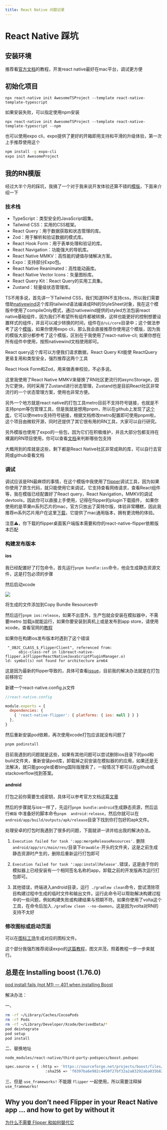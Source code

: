 ```yaml
---
title: React Native 问题记录
---
```


# React Native 踩坑

## 安装环境

推荐看[官方文档](https://www.reactnative.cn/docs/environment-setup)的教程，开发react native最好在mac平台，调试更方便

## 初始化项目

`npx react-native init AwesomeTSProject --template react-native-template-typescript`

如果安装失败，可以指定使用npm安装

`npx react-native init AwesomeTSProject --template react-native-template-typescript --npm`

也可以使用expo cli，expo提供了更好的开箱即用支持和平滑的升级体验，第一次上手推荐使用这个

```bash
npm install -g expo-cli
expo init AwesomeProject
```

## 我的RN模版

经过大半个月的踩坑，我搞了一个对于我来说开发体验还算不错的[模版](https://github.com/yang1206/react-native-template)，下面来介绍一下

### 技术栈

- TypeScript：类型安全的JavaScript超集。
- Tailwind CSS：实用的CSS框架。
- React Query：用于数据获取和状态管理的库。
- Zod：用于解析和验证数据的模式库。
- React Hook Form：用于表单处理和验证的库。
- React Navigation：功能强大的导航库。
- React Native MMKV：高性能的键值存储解决方案。
- Expo：支持部分Expo包。
- React Native Reanimated：高性能动画库。
- React Native Vector Icons：矢量图标库。
- React Query Kit：React Query的实用工具集。
- Zustand：轻量级状态管理库。

TS不用多说，首先讲一下Tailwind CSS，我们知道RN不支持css，所以我们需要借助[nativewind](https://nativewind.dev)这个库将tailwind语法编译成RN的StyleSheet对象，我在这个模版中使用了compileOnly模式，通过nativewind提供的styled方法包装react native基础组件，因为我们不希望所有组件都被转换，这样也能更好的控制想要设置样式的组件，并且可以减少转换的时间，组件在`@/ui/core`目录中；这个做法参考了这个[模版](https://github.com/obytes/react-native-template-obytes)，如果你使用expo cli，那么我会直接推荐你使用这个模版，因为我的模版大部分都参考了这个模版，区别在于我使用了react-native-cli; 如果你想在所有组件中使用，按照nativewind文档使用即可。

React query这个库可以方便我们请求数据，React Query Kit能使 ReactQuery 更易复用和类型安全，强烈推荐这两个工具

React Hook Form和Zod，用来做表单校验，不必多说。

这里我使用了React Native MMKV来替换了RN社区更流行的asyncStorage，因为它更快，同时采用了Zustand进行状态管理，Zustand也是目前React社区非常流行的一个状态管理方案，使用也非常方便。

另外一个地方就是react native的打包工具metro目前不支持符号链接，也就是不支持pnpm等包管理工具，但是我就是想用pnpm，所以在github上发现了[这个库](https://microsoft.github.io/rnx-kit/docs/tools/metro-resolver-symlinks)，它可以使metro支持符号链接，根据文档修改metro配置即可使用pnpm啦，这个项目由微软开源，同时还提供了其它很有用的RN工具，大家可以自行研究。

另外模版也使用了expo的一些包，因为它们在积极维护，并且大部分包都支持在裸漏的RN项目使用，你可以查看[文档](https://docs.expo.dev/versions/latest/sdk/)来判断哪些包支持

大概用到的库就是这些，剩下都是React Native社区非常成熟的库，可以自行去官网或github查看文档

### 调试

调试应该是RN最麻烦的事情，在这个模版中我使用了[flipper](https://github.com/facebook/flipper)调试工具，因为如果你使用了原生代码，就只能使用它来调试，它支持查看网络请求，查看React组件等，我在模版已经配置好了React query，React Navigation，MMKV的调试 devtools，因此你可以直接上手使用，记得在flipper的plugin下载插件， 如果你使用的是苹果m系列芯片的mac，官方只放出了英特尔版，体验非常糟糕，因此我推荐m系列芯片用户在这里[下载](https://github.com/chiragramani/FlipperReleases)，它提供了mac通用版本，拥有更流畅的体验。

注意⚠️，你下载的flipper桌面客户端版本需要和你的react-native-flipper依赖版本匹配

### 构建发布版本

#### ios

我已经配置好了打包命令，首先运行`pnpm bundle:ios`命令，他会生成静态资源文件，这是打包必须的步骤

然后启动xcode

![](https://s2.loli.net/2023/04/27/2j1QbASmJOUwM5v.png)

将生成的文件添加到Copy Bundle Resources中

然后运行`pnpm ios:release`，如果不出意外，生产包就会安装在模拟器中，不需要metro 加载js就能运行，如果你要安装到真机上或是发布到app store，请使用xcode，查看官网的[教程](https://reactnative.dev/docs/publishing-to-app-store)

如果你在构建ios发布版本时遇到了这个错误

```
 "_OBJC_CLASS_$_FlipperClient", referenced from:
      objc-class-ref in libreact-native-flipper.a(FlipperReactNativeJavaScriptPluginManager.o)
ld: symbol(s) not found for architecture arm64
```

这是因为最新的flipper导致的，具体可查看[issue](https://github.com/facebook/flipper/issues/4278)，目前我的解决办法就是在打包前移除它

新建一个react-native.config.js文件

```javascript
//react-native.config

module.exports = {
  dependencies: {
    { 'react-native-flipper': { platforms: { ios: null } } }
  },
}

```

然后重新安装pod依赖，再次使用xcode打包应该就没有问题了

```bash
pnpm podinstall
```

目前我遇到的问题就是这些，如果有其他问题可以尝试删除ios目录下的pod和build文件夹，重新安装pod库，卸载掉之前安装在模拟器的的应用，如果还是无法解决，就只能google或者bing国际版搜索了，一般情况下都可以在github或stackoverflow找到答案。

#### android

打包之前你需要生成密钥，具体可以参考官方文档这篇[文章](https://reactnative.dev/docs/signed-apk-android)

然后的步骤就与ios一样了，先运行`pnpm bundle:android`生成静态资源，然后运行`模版`	中准备好的脚本命令`pnpm  android:release`，然后你就可以在 `android/app/build/outputs/apk/release`目录下找到你打包好的apk文件。

处理安卓的打包时我遇到了很多的问题，下面就讲一讲并给出我的解决办法。

1. `Execution failed for task ':app:mergeReleaseResources'.`
   删除`android/app/src/main/res/`目录下`drawable-`开头的文件夹，这是之前生成静态资源时产生的，删除后重新运行打包即可

2. `Execution failed for task ':app:installRelease'.`错误，这是由于你的模拟器上已经安装有一个相同签名名称的app，卸载之前的开发版再次运行打包即可。

3. 其他错误，终端进入android目录，运行` ./gradlew clean`命令，尝试清除项目构建过程中生成的临时文件和输出文件。运行此命令可以帮助解决构建过程中的一些问题，例如构建失败或构建结果与预期不符。如果你使用了volta这个工具，在命令后加入`./gradlew clean --no-daemon`，这是因为volta对RN的支持不太好

### 修改图标或启动页面

可以在[图标工场](https://icon.wuruihong.com/)生成对应的图标文件。

这个部分我强烈推荐阅读expo的[这篇教程](https://github.com/expo/expo/tree/main/packages/expo-splash-screen#-installation-in-bare-react-native-projects)，图文并茂，照着教程一步一步来就行。

## 总是在 Installing boost (1.76.0)

[pod install fails (not M1) — 401 when installing Boost](https://github.com/facebook/react-native/issues/33462)

解决办法：

一、

```bash
rm -rf ~/Library/Caches/CocoaPods
rm -rf Pods
rm -rf ~/Library/Developer/Xcode/DerivedData/*
pod deintegrate
pod setup
pod install
```

二、替换地址

`node_modules/react-native/third-party-podspecs/boost.podspec`

```bash
spec.source = { :http => 'https://sourceforge.net/projects/boost/files/boost/1.76.0/boost_1_76_0.tar.bz2',
                  :sha256 => 'f0397ba6e982c4450f27bf32a2a83292aba035b827a5623a14636ea583318c41' }
```

三、但是 `use_frameworks!` 不能跟 `flipper` 一起使用，所以需要注释掉 `use_frameworks!`

## Why you don’t need Flipper in your React Native app … and how to get by without it

[为什么不需要 Flipper 和如何替代它](https://shift.infinite.red/why-you-dont-need-flipper-in-your-react-native-app-and-how-to-get-by-without-it-3af461955109)
